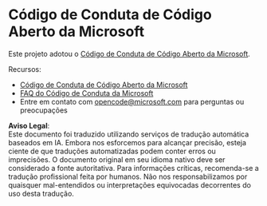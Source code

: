 # Código de Conduta de Código Aberto da Microsoft

Este projeto adotou o [Código de Conduta de Código Aberto da Microsoft](https://opensource.microsoft.com/codeofconduct/).

Recursos:

- [Código de Conduta de Código Aberto da Microsoft](https://opensource.microsoft.com/codeofconduct/)
- [FAQ do Código de Conduta da Microsoft](https://opensource.microsoft.com/codeofconduct/faq/)
- Entre em contato com [opencode@microsoft.com](mailto:opencode@microsoft.com) para perguntas ou preocupações

**Aviso Legal**:  
Este documento foi traduzido utilizando serviços de tradução automática baseados em IA. Embora nos esforcemos para alcançar precisão, esteja ciente de que traduções automatizadas podem conter erros ou imprecisões. O documento original em seu idioma nativo deve ser considerado a fonte autoritativa. Para informações críticas, recomenda-se a tradução profissional feita por humanos. Não nos responsabilizamos por quaisquer mal-entendidos ou interpretações equivocadas decorrentes do uso desta tradução.